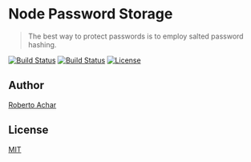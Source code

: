 # Node Password Storage

> The best way to protect passwords is to employ salted password hashing.

[![Build Status][travis-badge]][travis-badge-url]
[![Build Status][appveyor-badge]][appveyor-badge-url]
[![License][license-badge]][license-badge-url]

## Author
[Roberto Achar](https://twitter.com/RobertoAchar)

## License
[MIT](https://github.com/robertoachar/node-password-storage/blob/master/LICENSE)

[travis-badge]: https://travis-ci.org/robertoachar/node-password-storage.svg?branch=master
[travis-badge-url]: https://travis-ci.org/robertoachar/node-password-storage

[appveyor-badge]: https://ci.appveyor.com/api/projects/status/tkw96ql32rabuibh?svg=true
[appveyor-badge-url]: https://ci.appveyor.com/project/robertoachar/node-password-storage

[license-badge]: https://img.shields.io/badge/license-MIT%20License-brightgreen.svg
[license-badge-url]: https://opensource.org/licenses/MIT
